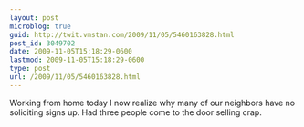 ```yaml
---
layout: post
microblog: true
guid: http://twit.vmstan.com/2009/11/05/5460163828.html
post_id: 3049702
date: 2009-11-05T15:18:29-0600
lastmod: 2009-11-05T15:18:29-0600
type: post
url: /2009/11/05/5460163828.html
---
```

Working from home today I now realize why many of our neighbors have no soliciting signs up. Had three people come to the door selling crap.
